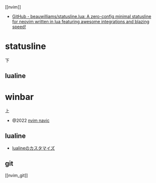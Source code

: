 [[nvim]]

- [GitHub - beauwilliams/statusline.lua: A zero-config minimal statusline for neovim written in lua featuring awesome integrations and blazing speed!](https://github.com/beauwilliams/statusline.lua)

# statusline
下
## lualine

# winbar
上
- @2022 [nvim navic](https://waylonwalker.com/nvim-navic/)

## lualine
- [lualineのカスタマイズ](https://zenn.dev/pluck/scraps/97f3bc255d7373)

## git
[[nvim_git]]

